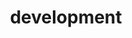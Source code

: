 ---
id: 1ef39ae3-b52c-6e70-9811-148fdbae59a6
title: development
alias:
cover:
created_time: 2024-07-04 10:36:35
updated_time: 2024-07-04 10:36:35
categories:
tags:
excerpt:
published: true
---